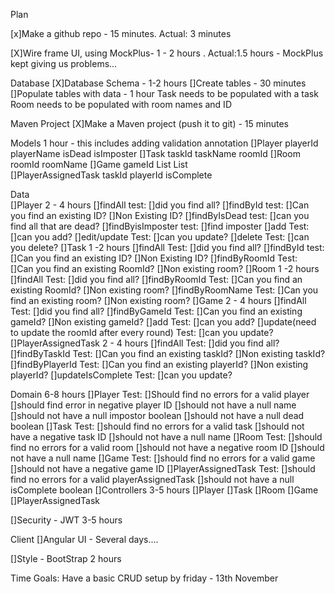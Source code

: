 Plan

[x]Make a github repo - 15 minutes. Actual: 3 minutes

[X]Wire frame UI, using MockPlus- 1 - 2 hours . Actual:1.5 hours - MockPlus kept giving us problems...

Database
[X]Database Schema - 1-2 hours
[]Create tables - 30 minutes
[]Populate tables with data - 1 hour
	Task needs to be populated with a task
	Room needs to be populated with room names and ID

Maven Project
[X]Make a Maven project (push it to git) - 15 minutes

Models
1 hour - this includes adding validation annotation
	[]Player
		playerId
		playerName
        isDead
		isImposter
	[]Task
		taskId
		taskName
		roomId
	[]Room
		roomId
		roomName
	[]Game 
		gameId
		List<player>
		List<room>	
	[]PlayerAssignedTask
		taskId
		playerId
		isComplete
		
Data  
	[]Player  2 - 4 hours
		[]findAll
			test:
			[]did you find all?
		[]findById
			test:
			[]Can you find an existing ID?
			[]Non Existing ID?
		[]findByIsDead
			test:
			[]can you find all that are dead?
		[]findByisImposter
			test:
			[]find imposter
		[]add
			Test:
			[]can you add?
		[]edit/update
			Test:
			[]can you update?
		[]delete
			Test:
			[]can you delete?
	[]Task 1 -2 hours
		[]findAll
			Test:
			[]did you find all?
		[]findById
			test:
			[]Can you find an existing ID?
			[]Non Existing ID?
		[]findByRoomId
			Test:	
			[]Can you find an existing RoomId?
			[]Non existing room?
	[]Room 1 -2 hours
		[]findAll
			Test:
			[]did you find all?
		[]findByRoomId
			Test:
			[]Can you find an existing RoomId?
			[]Non existing room?
		[]findByRoomName
            Test:
			[]Can you find an existing room?
			[]Non existing room?
	[]Game 2 - 4 hours
		[]findAll
            Test:
			[]did you find all?
		[]findByGameId
            Test:
			[]Can you find an existing gameId?
			[]Non existing gameId?
		[]add
            Test:
			[]can you add?
		[]update(need to update the roomId after every round)
            Test:
			[]can you update?
	[]PlayerAssignedTask 2 - 4 hours
		[]findAll
            Test:
			[]did you find all?
		[]findByTaskId
            Test:
			[]Can you find an existing taskId?
			[]Non existing taskId?
		[]findByPlayerId
            Test:
			[]Can you find an existing playerId?
			[]Non existing playerId?
		[]updateIsComplete
			Test:
			[]can you update?

Domain
 6-8 hours
[]Player
	Test:
	[]Should find no errors for a valid player
	[]should find error in negative player ID
	[]should not have a null name
	[]should not have a null impostor boolean
	[]should not have a null dead boolean
	[]Task
		Test:
		[]should find no errors for a valid task
		[]should not have a negative task ID
		[]should not have a null name
	[]Room
		Test:
		[]should find no errors for a valid room
		[]should not have a negative room ID
		[]should not have a null name
	[]Game
		Test:
		[]should find no errors for a valid game
		[]should not have a negative game ID
	[]PlayerAssignedTask
		Test:
		[]should find no errors for a valid playerAssignedTask
		[]should not have a null isComplete boolean
[]Controllers 3-5 hours
[]Player
	[]Task
	[]Room
	[]Game
	[]PlayerAssignedTask

[]Security - JWT 3-5 hours

Client
[]Angular UI - Several days....

[]Style - BootStrap 2 hours

Time Goals:
Have a basic CRUD setup by friday - 13th November